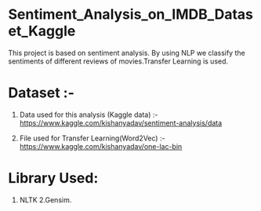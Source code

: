 # Sentiment_Analysis_on_IMDB_Dataset_Kaggle
This project is based on sentiment analysis. By using NLP we classify the sentiments of different reviews of movies.Transfer Learning is used.

# Dataset :-
1. Data used for this analysis (Kaggle data) :- https://www.kaggle.com/kishanyadav/sentiment-analysis/data

2. File used for Transfer Learning(Word2Vec) :- https://www.kaggle.com/kishanyadav/one-lac-bin


# Library Used:
1. NLTK
2.Gensim.
